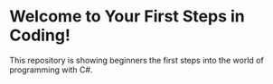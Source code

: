 # Welcome to Your First Steps in Coding!

This repository is showing beginners the first steps into the world of programming with C#.
